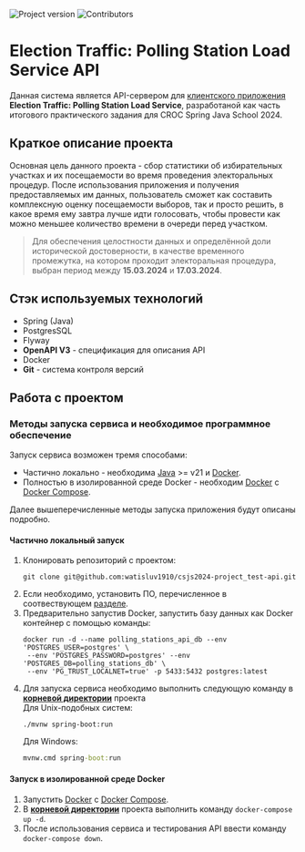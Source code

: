 ![Project version](https://img.shields.io/badge/Project_version-1.0.0-gree)
![Contributors](https://img.shields.io/badge/Contributors-1-blue)

Election Traffic: Polling Station Load Service API
================================================

Данная система является API-сервером для 
[клиентского приложения](https://github.com/watisluv1910/csjs2024-project_client) 
**Election Traffic: Polling Station Load Service**, разработаной как часть итогового
практического задания для CROC Spring Java School 2024.

## Краткое описание проекта

Основная цель данного проекта - сбор статистики об избирательных участках и их
посещаемости во время проведения электоральных процедур. После
использования приложения и получения предоставляемых им данных,
пользователь сможет как составить комплексную оценку посещаемости выборов,
так и просто решить, в какое время ему завтра лучше идти голосовать,
чтобы провести как можно меньшее количество времени в очереди перед участком.

> Для обеспечения целостности данных и определённой доли исторической достоверности,
в качестве временного промежутка, на котором проходит
электоральная процедура, выбран период между **15.03.2024** и **17.03.2024**.

## Стэк используемых технологий

- Spring (Java)
- PostgresSQL
- Flyway
- **OpenAPI V3** - спецификация для описания API
- Docker
- **Git** - система контроля версий

## Работа с проектом

### Методы запуска сервиса и необходимое программное обеспечение

Запуск сервиса возможен тремя способами:
- Частично локально - необходима [Java](https://www.oracle.com/java/technologies/downloads/) >= v21 и [Docker](https://docs.docker.com/install/).
- Полностью в изолированной среде Docker - необходим [Docker](https://docs.docker.com/install/) c [Docker Compose](https://docs.docker.com/compose/install/).

Далее вышеперечисленные методы запуска приложения будут описаны подробно.

#### Частично локальный запуск

1. Клонировать репозиторий с проектом:
   ```shell
   git clone git@github.com:watisluv1910/csjs2024-project_test-api.git
   ```
2. Если необходимо, установить ПО, перечисленное в соотвествующем [разделе](#методы-запуска-сервиса-и-необходимое-программное-обеспечение).
3. Предварительно запустив Docker, запустить базу данных как Docker контейнер с помощью команды:
   ```shell
   docker run -d --name polling_stations_api_db --env 'POSTGRES_USER=postgres' \
    --env 'POSTGRES_PASSWORD=postgres' --env 'POSTGRES_DB=polling_stations_db' \
    --env 'PG_TRUST_LOCALNET=true' -p 5433:5432 postgres:latest
   ```
4. Для запуска сервиса необходимо выполнить следующую команду в [**корневой директории**](/) проекта
   <br>Для Unix-подобных систем:
   ```shellPersistence
   ./mvnw spring-boot:run
   ``` 
   Для Windows:
    ```cmd
    mvnw.cmd spring-boot:run
    ```

#### Запуск в изолированной среде Docker 

1. Запустить [Docker](https://docs.docker.com/install/) с [Docker Compose](https://docs.docker.com/compose/install/).
2. В [**корневой директории**](/) проекта выполнить команду `docker-compose up -d`.
3. После использования сервиса и тестирования API ввести команду `docker-compose down`.
